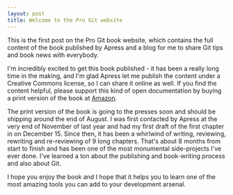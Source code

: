 ```yaml
---
layout: post
title: Welcome to the Pro Git website
---
```


This is the first post on the Pro Git book website, which contains the
full content of the book published by Apress and a blog for me to share
Git tips and book news with everybody.

I'm incredibly excited to get this book published - it has been a really
long time in the making, and I'm glad Apress let me publish the content
under a Creative Commons license, so I can share it online as well.  If you 
find the content helpful, please support this kind of open documentation
by buying a print version of the book at <a href="http://www.amazon.com/gp/product/1430218339?ie=UTF8&tag=prgi-20&linkCode=as2&camp=1789&creative=390957&creativeASIN=1430218339">Amazon</a>.

The print version of the book is going to the presses soon and should be 
shipping around the end of August.  I was first contacted by Apress at the
very end of November of last year and had my first draft of the first chapter
in on December 15.  Since then, it has been a whirlwind of writing, reviewing,
rewriting and re-reviewing of 9 long chapters.  That's about 8 months from
start to finish and has been one of the most monumental side-projects I've
ever done.  I've learned a ton about the publishing and book-writing process
and also about Git.

I hope you enjoy the book and I hope that it helps you to learn one of the 
most amazing tools you can add to your development arsenal.